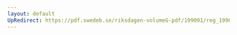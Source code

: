 ```yaml
---
layout: default
UpRedirect: https://pdf.swedeb.se/riksdagen-volumeG-pdf/199091/reg_199091/reg_199091_0458.pdf
---
```

